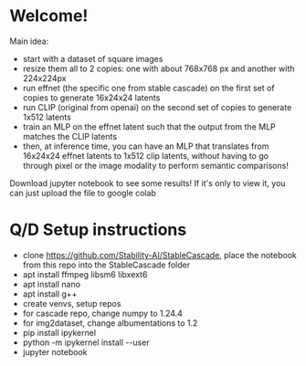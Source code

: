 # Welcome!

Main idea: 

- start with a dataset of square images
- resize them all to 2 copies: one with about 768x768 px and another with 224x224px
- run effnet (the specific one from stable cascade) on the first set of copies to generate 16x24x24 latents
- run CLIP (original from openai) on the second set of copies to generate 1x512 latents
- train an MLP on the effnet latent such that the output from the MLP matches the CLIP latents
- then, at inference time, you can have an MLP that translates from 16x24x24 effnet latents to 1x512 clip latents, without having to go through pixel or the image modality to perform semantic comparisons!

Download jupyter notebook to see some results! If it's only to view it, you can just upload the file to google colab

# Q/D Setup instructions

- clone https://github.com/Stability-AI/StableCascade, place the notebook from this repo into the StableCascade folder
- apt install ffmpeg libsm6 libxext6
- apt install nano
- apt install g++
- create venvs, setup repos
- for cascade repo, change numpy to 1.24.4
- for img2dataset, change albumentations to 1.2
- pip install ipykernel
- python -m ipykernel install --user
- jupyter notebook
